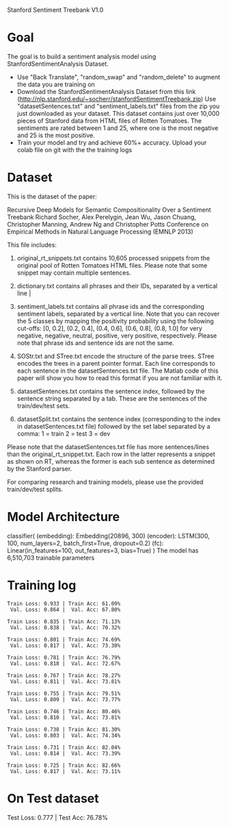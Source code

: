 Stanford Sentiment Treebank V1.0

# Goal
The goal is to build a sentiment analysis model using  StanfordSentimentAnalysis Dataset.
- Use "Back Translate", "random_swap" and "random_delete" to augment the data you are training on
- Download the StanfordSentimentAnalysis Dataset from this link  (http://nlp.stanford.edu/~socherr/stanfordSentimentTreebank.zip) 
  Use "datasetSentences.txt" and "sentiment_labels.txt" files from the zip you just downloaded as your dataset. This dataset contains just over 10,000 pieces of Stanford data from HTML files of Rotten Tomatoes. The sentiments are rated between 1 and 25, where one is the most negative and 25 is the most positive.
- Train your model and try and achieve 60%+ accuracy. Upload your colab file on git with the the training logs

# Dataset 

This is the dataset of the paper:

Recursive Deep Models for Semantic Compositionality Over a Sentiment Treebank
Richard Socher, Alex Perelygin, Jean Wu, Jason Chuang, Christopher Manning, Andrew Ng and Christopher Potts
Conference on Empirical Methods in Natural Language Processing (EMNLP 2013)

This file includes:
1. original_rt_snippets.txt contains 10,605 processed snippets from the original pool of Rotten Tomatoes HTML files. Please note that some snippet may contain multiple sentences.

2. dictionary.txt contains all phrases and their IDs, separated by a vertical line |

3. sentiment_labels.txt contains all phrase ids and the corresponding sentiment labels, separated by a vertical line.
Note that you can recover the 5 classes by mapping the positivity probability using the following cut-offs:
[0, 0.2], (0.2, 0.4], (0.4, 0.6], (0.6, 0.8], (0.8, 1.0]
for very negative, negative, neutral, positive, very positive, respectively.
Please note that phrase ids and sentence ids are not the same.

4. SOStr.txt and STree.txt encode the structure of the parse trees. 
STree encodes the trees in a parent pointer format. Each line corresponds to each sentence in the datasetSentences.txt file. The Matlab code of this paper will show you how to read this format if you are not familiar with it.

5. datasetSentences.txt contains the sentence index, followed by the sentence string separated by a tab. These are the sentences of the train/dev/test sets.

6. datasetSplit.txt contains the sentence index (corresponding to the index in datasetSentences.txt file) followed by the set label separated by a comma:
	1 = train
	2 = test
	3 = dev

Please note that the datasetSentences.txt file has more sentences/lines than the original_rt_snippet.txt. 
Each row in the latter represents a snippet as shown on RT, whereas the former is each sub sentence as determined by the Stanford parser.

For comparing research and training models, please use the provided train/dev/test splits.


# Model Architecture
classifier(
  (embedding): Embedding(20896, 300)
  (encoder): LSTM(300, 100, num_layers=2, batch_first=True, dropout=0.2)
  (fc): Linear(in_features=100, out_features=3, bias=True)
)
The model has 6,510,703 trainable parameters

# Training log

	Train Loss: 0.933 | Train Acc: 61.09%
	 Val. Loss: 0.864 |  Val. Acc: 67.80% 

	Train Loss: 0.835 | Train Acc: 71.13%
	 Val. Loss: 0.838 |  Val. Acc: 70.32% 

	Train Loss: 0.801 | Train Acc: 74.69%
	 Val. Loss: 0.817 |  Val. Acc: 73.30% 

	Train Loss: 0.781 | Train Acc: 76.79%
	 Val. Loss: 0.818 |  Val. Acc: 72.67% 

	Train Loss: 0.767 | Train Acc: 78.27%
	 Val. Loss: 0.811 |  Val. Acc: 73.81% 

	Train Loss: 0.755 | Train Acc: 79.51%
	 Val. Loss: 0.809 |  Val. Acc: 73.77% 

	Train Loss: 0.746 | Train Acc: 80.46%
	 Val. Loss: 0.810 |  Val. Acc: 73.81% 

	Train Loss: 0.738 | Train Acc: 81.30%
	 Val. Loss: 0.803 |  Val. Acc: 74.34% 

	Train Loss: 0.731 | Train Acc: 82.04%
	 Val. Loss: 0.814 |  Val. Acc: 73.39% 

	Train Loss: 0.725 | Train Acc: 82.66%
	 Val. Loss: 0.817 |  Val. Acc: 73.11% 
	 
# On Test dataset  
Test Loss: 0.777 | Test Acc: 76.78%
